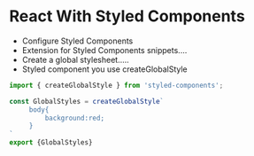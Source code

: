 # React With Styled Components

- Configure Styled Components
- Extension for Styled Components snippets....
- Create a global stylesheet.....
- Styled component you use createGlobalStyle
```js
import { createGlobalStyle } from 'styled-components';

const GlobalStyles = createGlobalStyle`
     body{
         background:red;
     }
`
export {GlobalStyles}
```

 

 

 

 